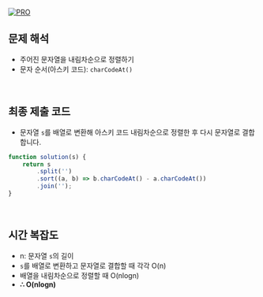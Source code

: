 [![PRO]][Link]

## 문제 해석

-   주어진 문자열을 내림차순으로 정렬하기
-   문자 순서(아스키 코드): `charCodeAt()`

<br/>

## 최종 제출 코드

-   문자열 `s`를 배열로 변환해 아스키 코드 내림차순으로 정렬한 후 다시 문자열로 결합합니다.

```js
function solution(s) {
    return s
        .split('')
        .sort((a, b) => b.charCodeAt() - a.charCodeAt())
        .join('');
}
```

<br/>

## 시간 복잡도

-   n: 문자열 `s`의 길이
-   `s`를 배열로 변환하고 문자열로 결합할 때 각각 O(n)
-   배열을 내림차순으로 정렬할 때 O(nlogn)
-   **∴ O(nlogn)**

<!---------------------------------------------------------------------------->

[PRO]: https://github.com/GoSSaChin/algorithm-js/assets/107768516/67c43b52-bc3f-4571-a249-5519021afbb0
[Link]: https://school.programmers.co.kr/learn/courses/30/lessons/12917
